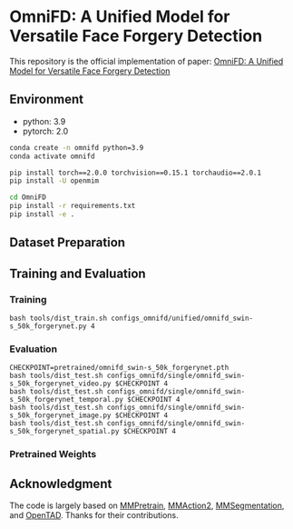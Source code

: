 # OmniFD: A Unified Model for Versatile Face Forgery Detection

This repository is the official implementation of
paper: [OmniFD: A Unified Model for Versatile Face Forgery Detection]()

## Environment

- python: 3.9
- pytorch: 2.0

```sh
conda create -n omnifd python=3.9
conda activate omnifd

pip install torch==2.0.0 torchvision==0.15.1 torchaudio==2.0.1
pip install -U openmim

cd OmniFD
pip install -r requirements.txt
pip install -e .
```

## Dataset Preparation

[//]: # (The dataset directory structure is as follows:)

[//]: # (```)

[//]: # (```)


## Training and Evaluation

### Training

```shell
bash tools/dist_train.sh configs_omnifd/unified/omnifd_swin-s_50k_forgerynet.py 4
```

### Evaluation

```shell
CHECKPOINT=pretrained/omnifd_swin-s_50k_forgerynet.pth
bash tools/dist_test.sh configs_omnifd/single/omnifd_swin-s_50k_forgerynet_video.py $CHECKPOINT 4
bash tools/dist_test.sh configs_omnifd/single/omnifd_swin-s_50k_forgerynet_temporal.py $CHECKPOINT 4
bash tools/dist_test.sh configs_omnifd/single/omnifd_swin-s_50k_forgerynet_image.py $CHECKPOINT 4
bash tools/dist_test.sh configs_omnifd/single/omnifd_swin-s_50k_forgerynet_spatial.py $CHECKPOINT 4
```

### Pretrained Weights

## Acknowledgment

The code is largely based
on [MMPretrain](https://github.com/open-mmlab/mmpretrain), [MMAction2](https://github.com/open-mmlab/mmaction2), [MMSegmentation](https://github.com/open-mmlab/mmsegmentation),
and [OpenTAD](https://github.com/sming256/OpenTAD). Thanks for their contributions.

[//]: # (## Citation)

[//]: # ()

[//]: # (If you find this repository useful in your research, please consider citing:)

[//]: # ()

[//]: # (```latex)

[//]: # (```)